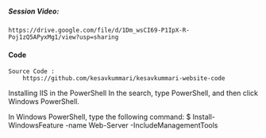 ##### Session Video:
    https://drive.google.com/file/d/1Dm_wsCI69-P1IpX-R-Poj1zQ5APyxMg1/view?usp=sharing

#### Code

    Source Code :
        https://github.com/kesavkummari/kesavkummari-website-code


Installing IIS in the PowerShell
    In the search, type PowerShell, and then click Windows PowerShell.

In Windows PowerShell, type the following command:
    $ Install-WindowsFeature -name Web-Server -IncludeManagementTools


